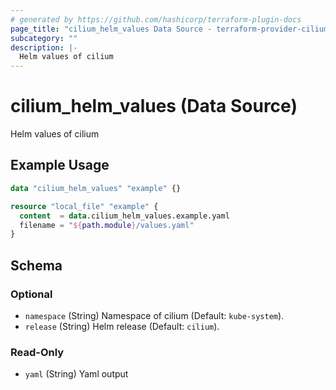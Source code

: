 ```yaml
---
# generated by https://github.com/hashicorp/terraform-plugin-docs
page_title: "cilium_helm_values Data Source - terraform-provider-cilium"
subcategory: ""
description: |-
  Helm values of cilium
---
```


# cilium_helm_values (Data Source)

Helm values of cilium

## Example Usage

```terraform
data "cilium_helm_values" "example" {}

resource "local_file" "example" {
  content  = data.cilium_helm_values.example.yaml
  filename = "${path.module}/values.yaml"
}
```

<!-- schema generated by tfplugindocs -->
## Schema

### Optional

- `namespace` (String) Namespace of cilium (Default: `kube-system`).
- `release` (String) Helm release (Default: `cilium`).

### Read-Only

- `yaml` (String) Yaml output
